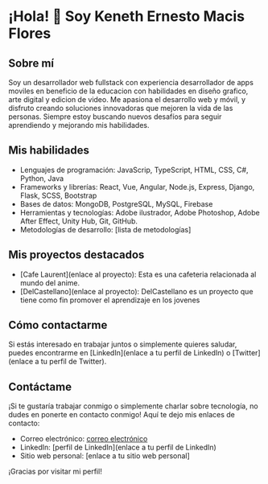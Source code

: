 # ¡Hola! 👋 Soy Keneth Ernesto Macis Flores

## Sobre mí
Soy un desarrollador web fullstack con experiencia desarrollador de apps moviles en beneficio de la educacion con habilidades en diseño grafico, arte digital y edicion de video. Me apasiona el desarrollo web y móvil, y disfruto creando soluciones innovadoras que mejoren la vida de las personas. Siempre estoy buscando nuevos desafíos para seguir aprendiendo y mejorando mis habilidades.

## Mis habilidades
- Lenguajes de programación: JavaScrip, TypeScript, HTML, CSS, C#, Python, Java
- Frameworks y librerías: React, Vue, Angular, Node.js, Express, Django, Flask, SCSS, Bootstrap
- Bases de datos: MongoDB, PostgreSQL, MySQL, Firebase
- Herramientas y tecnologías: Adobe ilustrador, Adobe Photoshop, Adobe After Effect, Unity Hub, Git, GitHub.
- Metodologías de desarrollo: [lista de metodologías]

## Mis proyectos destacados
- [Cafe Laurent](enlace al proyecto): Esta es una cafeteria relacionada al mundo del anime.
- [DelCastellano](enlace al proyecto): DelCastellano es un proyecto que tiene como fin promover el aprendizaje en los jovenes 

## Cómo contactarme
Si estás interesado en trabajar juntos o simplemente quieres saludar, puedes encontrarme en [LinkedIn](enlace a tu perfil de LinkedIn) o [Twitter](enlace a tu perfil de Twitter).
## Contáctame

¡Si te gustaría trabajar conmigo o simplemente charlar sobre tecnología, no dudes en ponerte en contacto conmigo! Aquí te dejo mis enlaces de contacto:

- Correo electrónico: [correo electrónico](mailto:tu-correo-electronico@gmail.com)
- LinkedIn: [perfil de LinkedIn](enlace a tu perfil de LinkedIn)
- Sitio web personal: [enlace a tu sitio web personal]

¡Gracias por visitar mi perfil!

<!--
**IsseiSenpai/IsseiSenpai** is a ✨ _special_ ✨ repository because its `README.md` (this file) appears on your GitHub profile.

Here are some ideas to get you started:

- 🔭 I’m currently working on ...
- 🌱 I’m currently learning ...
- 👯 I’m looking to collaborate on ...
- 🤔 I’m looking for help with ...
- 💬 Ask me about ...
- 📫 How to reach me: ...
- 😄 Pronouns: ...
- ⚡ Fun fact: ...
-->
